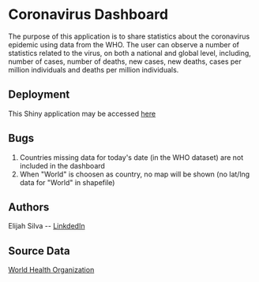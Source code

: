 # Coronavirus Dashboard

The purpose of this application is to share statistics about the coronavirus epidemic using data from the WHO.
The user can observe a number of statistics related to the virus, on both a national and global level, including, number of cases, number of deaths, new cases, new deaths, cases per million individuals and deaths per million individuals.

## Deployment

This Shiny application may be accessed [here](https://elisilva.shinyapps.io/covid/)

## Bugs
1. Countries missing data for today's date (in the WHO dataset) are not included in the dashboard
2. When "World" is choosen as country, no map will be shown (no lat/lng data for "World" in shapefile)

## Authors

Elijah Silva -- [LinkdedIn](https://www.linkedin.com/in/elijahsilva/)

## Source Data

[World Health Organization](https://ourworldindata.org/coronavirus-source-data)
